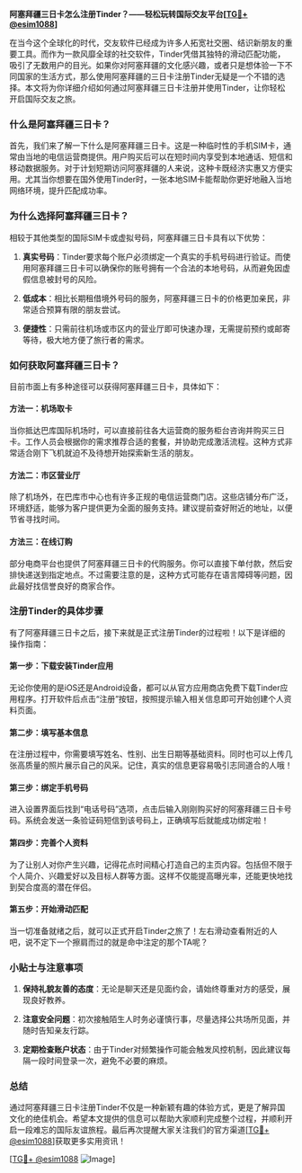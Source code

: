 **阿塞拜疆三日卡怎么注册Tinder？——轻松玩转国际交友平台[[TG💪+ @esim1088](https://t.me/s/esim1088)]**

在当今这个全球化的时代，交友软件已经成为许多人拓宽社交圈、结识新朋友的重要工具。而作为一款风靡全球的社交软件，Tinder凭借其独特的滑动匹配功能，吸引了无数用户的目光。如果你对阿塞拜疆的文化感兴趣，或者只是想体验一下不同国家的生活方式，那么使用阿塞拜疆的三日卡注册Tinder无疑是一个不错的选择。本文将为你详细介绍如何通过阿塞拜疆三日卡注册并使用Tinder，让你轻松开启国际交友之旅。

### 什么是阿塞拜疆三日卡？

首先，我们来了解一下什么是阿塞拜疆三日卡。这是一种临时性的手机SIM卡，通常由当地的电信运营商提供。用户购买后可以在短时间内享受到本地通话、短信和移动数据服务。对于计划短期访问阿塞拜疆的人来说，这种卡既经济实惠又方便实用。尤其当你想要在国外使用Tinder时，一张本地SIM卡能帮助你更好地融入当地网络环境，提升匹配成功率。

### 为什么选择阿塞拜疆三日卡？

相较于其他类型的国际SIM卡或虚拟号码，阿塞拜疆三日卡具有以下优势：

1. **真实号码**：Tinder要求每个账户必须绑定一个真实的手机号码进行验证。而使用阿塞拜疆三日卡可以确保你的账号拥有一个合法的本地号码，从而避免因虚假信息被封号的风险。
   
2. **低成本**：相比长期租借境外号码的服务，阿塞拜疆三日卡的价格更加亲民，非常适合预算有限的朋友尝试。
   
3. **便捷性**：只需前往机场或市区内的营业厅即可快速办理，无需提前预约或邮寄等待，极大地方便了旅行者的需求。

### 如何获取阿塞拜疆三日卡？

目前市面上有多种途径可以获得阿塞拜疆三日卡，具体如下：

#### 方法一：机场取卡
当你抵达巴库国际机场时，可以直接前往各大运营商的服务柜台咨询并购买三日卡。工作人员会根据你的需求推荐合适的套餐，并协助完成激活流程。这种方式非常适合刚下飞机就迫不及待想开始探索新生活的朋友。

#### 方法二：市区营业厅
除了机场外，在巴库市中心也有许多正规的电信运营商门店。这些店铺分布广泛，环境舒适，能够为客户提供更为全面的服务支持。建议提前查好附近的地址，以便节省寻找时间。

#### 方法三：在线订购
部分电商平台也提供了阿塞拜疆三日卡的代购服务。你可以直接下单付款，然后安排快递送到指定地点。不过需要注意的是，这种方式可能存在语言障碍等问题，因此最好找信誉良好的商家合作。

### 注册Tinder的具体步骤

有了阿塞拜疆三日卡之后，接下来就是正式注册Tinder的过程啦！以下是详细的操作指南：

#### 第一步：下载安装Tinder应用
无论你使用的是iOS还是Android设备，都可以从官方应用商店免费下载Tinder应用程序。打开软件后点击“注册”按钮，按照提示输入相关信息即可开始创建个人资料页面。

#### 第二步：填写基本信息
在注册过程中，你需要填写姓名、性别、出生日期等基础资料。同时也可以上传几张高质量的照片展示自己的风采。记住，真实的信息更容易吸引志同道合的人哦！

#### 第三步：绑定手机号码
进入设置界面后找到“电话号码”选项，点击后输入刚刚购买好的阿塞拜疆三日卡号码。系统会发送一条验证码短信到该号码上，正确填写后就能成功绑定啦！

#### 第四步：完善个人资料
为了让别人对你产生兴趣，记得花点时间精心打造自己的主页内容。包括但不限于个人简介、兴趣爱好以及目标人群等方面。这样不仅能提高曝光率，还能更快地找到契合度高的潜在伴侣。

#### 第五步：开始滑动匹配
当一切准备就绪之后，就可以正式开启Tinder之旅了！左右滑动查看附近的人吧，说不定下一个擦肩而过的就是命中注定的那个TA呢？

### 小贴士与注意事项

1. **保持礼貌友善的态度**：无论是聊天还是见面约会，请始终尊重对方的感受，展现良好教养。
   
2. **注意安全问题**：初次接触陌生人时务必谨慎行事，尽量选择公共场所见面，并随时告知亲友行踪。

3. **定期检查账户状态**：由于Tinder对频繁操作可能会触发风控机制，因此建议每隔一段时间登录一次，避免不必要的麻烦。

### 总结

通过阿塞拜疆三日卡注册Tinder不仅是一种新颖有趣的体验方式，更是了解异国文化的绝佳机会。希望本文提供的信息可以帮助大家顺利完成整个过程，并顺利开启一段难忘的国际友谊旅程。最后再次提醒大家关注我们的官方渠道[[TG💪+ @esim1088](https://t.me/s/esim1088)]获取更多实用资讯！

[[TG💪+ @esim1088](https://t.me/s/esim1088) ![Image](https://i.postimg.cc/4NQfJmqS/Snipaste-2025-05-13-00-14-12.png)]
